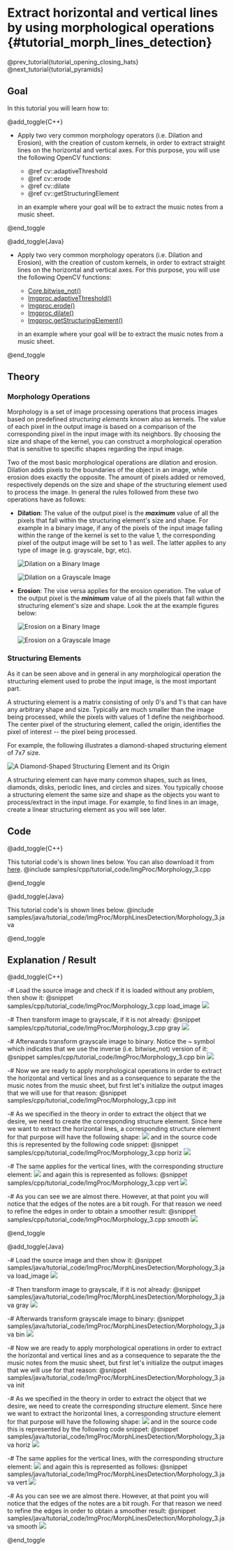 Extract horizontal and vertical lines by using morphological operations {#tutorial_morph_lines_detection}
=============

@prev_tutorial{tutorial_opening_closing_hats}
@next_tutorial{tutorial_pyramids}

Goal
----

In this tutorial you will learn how to:

@add_toggle{C++}

-   Apply two very common morphology operators (i.e. Dilation and Erosion), with the creation of custom kernels, in order to extract straight lines on the horizontal and vertical axes. For this purpose, you will use the following OpenCV functions:
    -   @ref cv::adaptiveThreshold
    -   @ref cv::erode
    -   @ref cv::dilate
    -   @ref cv::getStructuringElement

    in an example where your goal will be to extract the music notes from a music sheet.

@end_toggle

@add_toggle{Java}

-   Apply two very common morphology operators (i.e. Dilation and Erosion), with the creation of custom kernels, in order to extract straight lines on the horizontal and vertical axes. For this purpose, you will use the following OpenCV functions:
    -   [Core.bitwise_not()]
    -   [Imgproc.adaptiveThreshold()]
    -   [Imgproc.erode()]
    -   [Imgproc.dilate()]
    -   [Imgproc.getStructuringElement()]

    in an example where your goal will be to extract the music notes from a music sheet.

@end_toggle

Theory
------

### Morphology Operations
Morphology is a set of image processing operations that process images based on predefined *structuring elements* known also as kernels. The value of each pixel in the output image is based on a comparison of the corresponding pixel in the input image with its neighbors. By choosing the size and shape of the kernel, you can construct a morphological operation that is sensitive to specific shapes regarding the input image.

Two of the most basic morphological operations are dilation and erosion. Dilation adds pixels to the boundaries of the object in an image, while erosion does exactly the opposite. The amount of pixels added or removed, respectively depends on the size and shape of the structuring element used to process the image. In general the rules followed from these two operations have as follows:

-   __Dilation__: The value of the output pixel is the <b><em>maximum</em></b> value of all the pixels that fall within the structuring element's size and shape. For example in a binary image, if any of the pixels of the input image falling within the range of the kernel is set to the value 1, the corresponding pixel of the output image will be set to 1 as well. The latter applies to any type of image (e.g. grayscale, bgr, etc).

    ![Dilation on a Binary Image](images/morph21.gif)

    ![Dilation on a Grayscale Image](images/morph6.gif)

-   __Erosion__: The vise versa applies for the erosion operation. The value of the output pixel is the <b><em>minimum</em></b> value of all the pixels that fall within the structuring element's size and shape. Look the at the example figures below:

    ![Erosion on a Binary Image](images/morph211.png)

    ![Erosion on a Grayscale Image](images/morph61.png)

### Structuring Elements

As it can be seen above and in general in any morphological operation the structuring element used to probe the input image, is the most important part.

A structuring element is a matrix consisting of only 0's and 1's that can have any arbitrary shape and size. Typically are much smaller than the image being processed, while the pixels with values of 1 define the neighborhood. The center pixel of the structuring element, called the origin, identifies the pixel of interest -- the pixel being processed.

For example, the following illustrates a diamond-shaped structuring element of 7x7 size.

![A Diamond-Shaped Structuring Element and its Origin](images/morph12.gif)

A structuring element can have many common shapes, such as lines, diamonds, disks, periodic lines, and circles and sizes. You typically choose a structuring element the same size and shape as the objects you want to process/extract in the input image. For example, to find lines in an image, create a linear structuring element as you will see later.

Code
----

@add_toggle{C++}

This tutorial code's is shown lines below. You can also download it from [here](https://github.com/Itseez/opencv/tree/master/samples/cpp/tutorial_code/ImgProc/Morphology_3.cpp).
@include samples/cpp/tutorial_code/ImgProc/Morphology_3.cpp

@end_toggle

@add_toggle{Java}

This tutorial code's is shown lines below.
@include samples/java/tutorial_code/ImgProc/MorphLinesDetection/Morphology_3.java

@end_toggle

Explanation / Result
--------------------

@add_toggle{C++}

-#  Load the source image and check if it is loaded without any problem, then show it:
    @snippet samples/cpp/tutorial_code/ImgProc/Morphology_3.cpp load_image
    ![](images/src.png)

-#  Then transform image to grayscale, if it is not already:
    @snippet samples/cpp/tutorial_code/ImgProc/Morphology_3.cpp gray
    ![](images/gray.png)

-#  Afterwards transform grayscale image to binary. Notice the ~ symbol which indicates that we use the inverse (i.e. bitwise_not) version of it:
    @snippet samples/cpp/tutorial_code/ImgProc/Morphology_3.cpp bin
    ![](images/binary.png)

-#  Now we are ready to apply morphological operations in order to extract the horizontal and vertical lines and as a consequence to separate the the music notes from the music sheet, but first let's initialize the output images that we will use for that reason:
    @snippet samples/cpp/tutorial_code/ImgProc/Morphology_3.cpp init

-#  As we specified in the theory in order to extract the object that we desire, we need to create the corresponding structure element. Since here we want to extract the horizontal lines, a corresponding structure element for that purpose will have the following shape:
    ![](images/linear_horiz.png)
    and in the source code this is represented by the following code snippet:
    @snippet samples/cpp/tutorial_code/ImgProc/Morphology_3.cpp horiz
    ![](images/horiz.png)

-#  The same applies for the vertical lines, with the corresponding structure element:
    ![](images/linear_vert.png)
    and again this is represented as follows:
    @snippet samples/cpp/tutorial_code/ImgProc/Morphology_3.cpp vert
    ![](images/vert.png)

-#  As you can see we are almost there. However, at that point you will notice that the edges of the notes are a bit rough. For that reason we need to refine the edges in order to obtain a smoother result:
    @snippet samples/cpp/tutorial_code/ImgProc/Morphology_3.cpp smooth
    ![](images/smooth.png)

@end_toggle

@add_toggle{Java}

-#  Load the source image and then show it:
    @snippet samples/java/tutorial_code/ImgProc/MorphLinesDetection/Morphology_3.java load_image
    ![](images/src.png)

-#  Then transform image to grayscale, if it is not already:
    @snippet samples/java/tutorial_code/ImgProc/MorphLinesDetection/Morphology_3.java gray
    ![](images/gray.png)

-#  Afterwards transform grayscale image to binary:
    @snippet samples/java/tutorial_code/ImgProc/MorphLinesDetection/Morphology_3.java bin
    ![](images/binary.png)

-#  Now we are ready to apply morphological operations in order to extract the horizontal and vertical lines and as a consequence to separate the the music notes from the music sheet, but first let's initialize the output images that we will use for that reason:
    @snippet samples/java/tutorial_code/ImgProc/MorphLinesDetection/Morphology_3.java init

-#  As we specified in the theory in order to extract the object that we desire, we need to create the corresponding structure element. Since here we want to extract the horizontal lines, a corresponding structure element for that purpose will have the following shape:
    ![](images/linear_horiz.png)
    and in the source code this is represented by the following code snippet:
    @snippet samples/java/tutorial_code/ImgProc/MorphLinesDetection/Morphology_3.java horiz
    ![](images/horiz.png)

-#  The same applies for the vertical lines, with the corresponding structure element:
    ![](images/linear_vert.png)
    and again this is represented as follows:
    @snippet samples/java/tutorial_code/ImgProc/MorphLinesDetection/Morphology_3.java vert
    ![](images/vert.png)

-#  As you can see we are almost there. However, at that point you will notice that the edges of the notes are a bit rough. For that reason we need to refine the edges in order to obtain a smoother result:
    @snippet samples/java/tutorial_code/ImgProc/MorphLinesDetection/Morphology_3.java smooth
    ![](images/smooth.png)

@end_toggle

<!-- invisible references list -->
[Imgproc.erode()]: http://docs.opencv.org/java/3.1.0/org/opencv/imgproc/Imgproc.html#erode-org.opencv.core.Mat-org.opencv.core.Mat-org.opencv.core.Mat-
[Imgproc.dilate()]: http://docs.opencv.org/java/3.1.0/org/opencv/imgproc/Imgproc.html#dilate-org.opencv.core.Mat-org.opencv.core.Mat-org.opencv.core.Mat-
[Imgproc.getStructuringElement()]: http://docs.opencv.org/java/3.1.0/org/opencv/imgproc/Imgproc.html#getStructuringElement-int-org.opencv.core.Size-
[Core.bitwise_not()]: http://docs.opencv.org/java/3.1.0/org/opencv/core/Core.html#bitwise_not-org.opencv.core.Mat-org.opencv.core.Mat-
[Imgproc.adaptiveThreshold()]: http://docs.opencv.org/java/3.1.0/org/opencv/imgproc/Imgproc.html#adaptiveThreshold-org.opencv.core.Mat-org.opencv.core.Mat-double-int-int-int-double-
